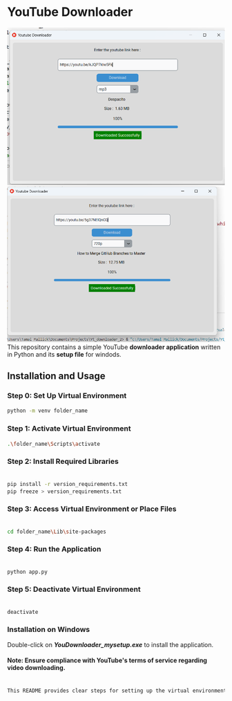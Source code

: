 # YouTube Downloader
![YouTube Downloader Image fro mp3](./gitPics/mp3.png)
![YouTube Downloader Image for mp4](./gitPics/mp4.png)
This repository contains a simple YouTube **downloader application** written in Python and its **setup file** for windods.

## Installation and Usage

### Step 0: Set Up Virtual Environment

```bash
python -m venv folder_name
```

### Step 1: Activate Virtual Environment

```bash
.\folder_name\Scripts\activate
```

### Step 2: Install Required Libraries
```bash

pip install -r version_requirements.txt
pip freeze > version_requirements.txt
```
### Step 3: Access Virtual Environment or Place Files
```bash

cd folder_name\Lib\site-packages
```
### Step 4: Run the Application
```bash

python app.py
```
### Step 5: Deactivate Virtual Environment
```bash

deactivate
```
### Installation on Windows

Double-click on ***YouDownloader_mysetup.exe*** to install the application.


#### Note: Ensure compliance with YouTube's terms of service regarding video downloading.
```bash

This README provides clear steps for setting up the virtual environment, installing required libraries, running the application, and also includes a note for Windows installation. Remember to replace `YouDownloader_mysetup.exe` with the actual name of your setup file. Additionally, ensure the disclaimer about compliance with YouTube's terms of service remains visible.

```
